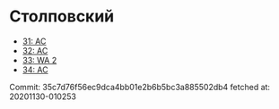# Столповский
- [31: AC](31.md)
- [32: AC](32.md)
- [33: WA 2](33.md)
- [34: AC](34.md)

Commit: 35c7d76f56ec9dca4bb01e2b6b5bc3a885502db4
 fetched at: 20201130-010253

